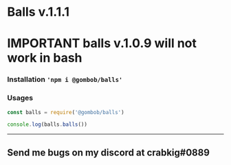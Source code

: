 # Balls v.1.1.1

# IMPORTANT balls v.1.0.9 will not work in bash

### Installation `'npm i @gombob/balls'`

### Usages
```javascript
const balls = require('@gombob/balls')

console.log(balls.balls())
```

---

## Send me bugs on my discord at crabkig#0889